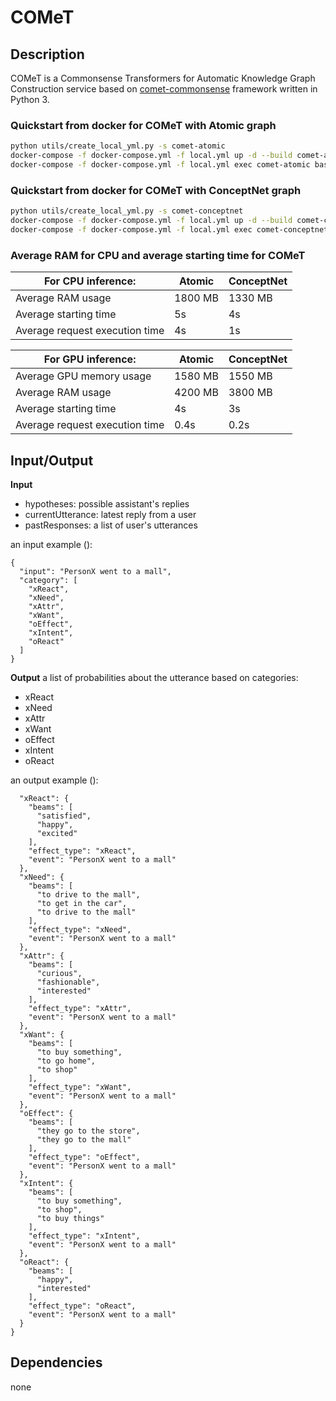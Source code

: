 # COMeT

## Description

COMeT is a Commonsense Transformers for Automatic Knowledge Graph Construction service based
on [comet-commonsense](https://github.com/atcbosselut/comet-commonsense) framework written in Python 3.


### Quickstart from docker for COMeT with Atomic graph

```bash
python utils/create_local_yml.py -s comet-atomic
docker-compose -f docker-compose.yml -f local.yml up -d --build comet-atomic
docker-compose -f docker-compose.yml -f local.yml exec comet-atomic bash test.sh
```

### Quickstart from docker for COMeT with ConceptNet graph

```bash
python utils/create_local_yml.py -s comet-conceptnet
docker-compose -f docker-compose.yml -f local.yml up -d --build comet-conceptnet
docker-compose -f docker-compose.yml -f local.yml exec comet-conceptnet bash test.sh
```

### Average RAM for CPU and average starting time for COMeT

| For CPU inference:             | Atomic  | ConceptNet |
|--------------------------------|---------|------------|
| Average RAM usage              | 1800 MB | 1330 MB    |
| Average starting time          | 5s      | 4s         |
| Average request execution time | 4s      | 1s         |

| For GPU inference:             | Atomic  | ConceptNet |
|--------------------------------|---------|------------|
| Average GPU memory usage       | 1580 MB | 1550 MB    |
| Average RAM usage              | 4200 MB | 3800 MB    |
| Average starting time          | 4s      | 3s         |
| Average request execution time | 0.4s    | 0.2s       |

## Input/Output

**Input**
- hypotheses: possible assistant's replies
- currentUtterance: latest reply from a user
- pastResponses: a list of user's utterances

an input example ():
```
{
  "input": "PersonX went to a mall",
  "category": [
    "xReact",
    "xNeed",
    "xAttr",
    "xWant",
    "oEffect",
    "xIntent",
    "oReact"
  ]
}

```
**Output**
a list of probabilities about the utterance based on categories:
- xReact
- xNeed
- xAttr
- xWant
- oEffect
- xIntent
- oReact

an output example ():
```
  "xReact": {
    "beams": [
      "satisfied",
      "happy",
      "excited"
    ],
    "effect_type": "xReact",
    "event": "PersonX went to a mall"
  },
  "xNeed": {
    "beams": [
      "to drive to the mall",
      "to get in the car",
      "to drive to the mall"
    ],
    "effect_type": "xNeed",
    "event": "PersonX went to a mall"
  },
  "xAttr": {
    "beams": [
      "curious",
      "fashionable",
      "interested"
    ],
    "effect_type": "xAttr",
    "event": "PersonX went to a mall"
  },
  "xWant": {
    "beams": [
      "to buy something",
      "to go home",
      "to shop"
    ],
    "effect_type": "xWant",
    "event": "PersonX went to a mall"
  },
  "oEffect": {
    "beams": [
      "they go to the store",
      "they go to the mall"
    ],
    "effect_type": "oEffect",
    "event": "PersonX went to a mall"
  },
  "xIntent": {
    "beams": [
      "to buy something",
      "to shop",
      "to buy things"
    ],
    "effect_type": "xIntent",
    "event": "PersonX went to a mall"
  },
  "oReact": {
    "beams": [
      "happy",
      "interested"
    ],
    "effect_type": "oReact",
    "event": "PersonX went to a mall"
  }
}
```



## Dependencies

none